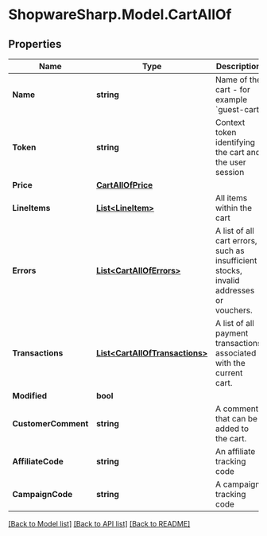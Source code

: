 # ShopwareSharp.Model.CartAllOf

## Properties

Name | Type | Description | Notes
------------ | ------------- | ------------- | -------------
**Name** | **string** | Name of the cart - for example &#x60;guest-cart&#x60; | [optional] 
**Token** | **string** | Context token identifying the cart and the user session | [optional] 
**Price** | [**CartAllOfPrice**](CartAllOfPrice.md) |  | [optional] 
**LineItems** | [**List&lt;LineItem&gt;**](LineItem.md) | All items within the cart | [optional] 
**Errors** | [**List&lt;CartAllOfErrors&gt;**](CartAllOfErrors.md) | A list of all cart errors, such as insufficient stocks, invalid addresses or vouchers. | [optional] 
**Transactions** | [**List&lt;CartAllOfTransactions&gt;**](CartAllOfTransactions.md) | A list of all payment transactions associated with the current cart. | [optional] 
**Modified** | **bool** |  | [optional] 
**CustomerComment** | **string** | A comment that can be added to the cart. | [optional] 
**AffiliateCode** | **string** | An affiliate tracking code | [optional] 
**CampaignCode** | **string** | A campaign tracking code | [optional] 

[[Back to Model list]](../../README.md#documentation-for-models) [[Back to API list]](../../README.md#documentation-for-api-endpoints) [[Back to README]](../../README.md)

